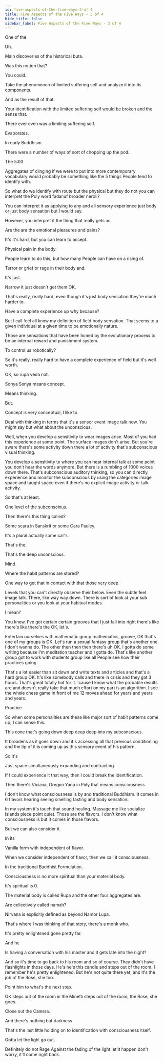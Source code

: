 ```yaml
---
id: five-aspects-of-the-five-ways-3-of-4
title: Five Aspects of the Five Ways - 3 of 4
hide_title: false
sidebar_label: Five Aspects of the Five Ways - 3 of 4
---
```

One of the

Uh.

Main discoveries of the historical buta.

Was this notion that?

You could.

Take the phenomenon of limited suffering self and analyze it into its components.

And as the result of that.

Your identification with the limited suffering self would be broken and the sense that.

There ever even was a limiting suffering self.

Evaporates.

In early Buddhism.

There were a number of ways of sort of chopping up the pod.

The 5:00

Aggregates of clinging if we were to put into more contemporary vocabulary would probably be something like the 5 things People tend to identify with.

So what do we identify with route but the physical but they do not you can interpret the Poly word fadanuf broader neroli?

You can interpret it as applying to any and all sensory experience just body or just body sensation but I would say.

However, you interpret it the thing that really gets us.

Are the are the emotional pleasures and pains?

It's it's hard, but you can learn to accept.

Physical pain in the body.

People learn to do this, but how many People can have on a rising of.

Terror or grief or rage in their body and.

It's just.

Narrow it just doesn't get them OK.

That's really, really hard, even though it's just body sensation they're much harder to.

Have a complete experience up why because?

But I call feel all know my definition of field body sensation. That seems to a given individual at a given time to be emotionally nature.

Those are sensations that have been honed by the evolutionary process to be an internal reward and punishment system.

To control us robotically?

So it's really, really hard to have a complete experience of field but it's well worth.

OK, so rupa veda not.

Sonya Sonya means concept.

Means thinking.

But.

Concept is very conceptual, I like to.

Deal with thinking in terms that it's a sensor event image talk now. You might say but what about the unconscious.

Well, when you develop a sensitivity to wear images arise. Most of you had this experience at some point. The surface images don't arise. But you're aware there's some activity down there a lot of activity that's subconscious visual thinking.

You develop a sensitivity to where you can hear internal talk at some point you don't hear the words anymore. But there is a rumbling of 1000 voices down there. That's subconscious auditory thinking, so you can directly experience and monitor the subconscious by using the categories image space and taught space even if there's no explicit image activity or talk activity.

So that's at least.

One level of the subconscious.

Then there's this thing called?

Some scara in Sanskrit or some Cara Pauley.

It's a plural actually some car's.

That's the.

That's the deep unconscious.

Mind.

Where the habit patterns are stored?

One way to get that in contact with that those very deep.

Levels that you can't directly observe their below. Even the subtle feel image talk. There, like way way down. There is sort of look at your sub personalities or you look at your habitual modes.

I mean?

You know, I've got certain certain grooves that I just fall into right there's like there's like there's the OK, let's.

Entertain ourselves with mathematic group mathematics, groove, OK that's one of my groups is OK. Let's run a sexual fantasy group that's another one. I don't wanna do. The other then then then there's uh OK. I gotta do some writing because I'm meditation teacher and I gotta do. That's like another group got to work with students group like all People see how their practices going.

That's a lot easier than sit down and write texts and articles and that's a hard group OK. It's like somebody calls and there in crisis and they got 3 hours. That's great totally hot for it. 'cause I know what the probable results are and doesn't really take that much effort on my part is an algorithm. I see the whole chess game in front of me 12 moves ahead for years and years and years.

Practice.

So when some personalities are these like major sort of habit patterns come up, I can sense this.

This cone that's going down deep deep deep into my subconscious.

It broadens as it goes down and it's accessing all that previous conditioning and the tip of it is coming up as this sensory event of his pattern.

So it's

Just space simultaneously expanding and contracting.

If I could experience it that way, then I could break the identification.

Then there's Viciana, Oregon Yana in Poly that means consciousness.

I don't know what consciousness is by and traditional Buddhism. It comes in 6 flavors hearing seeing smelling tasting and body sensation.

In my system it's touch that sound healing. Massage me like socialize islands piece point quiet. Those are the flavors. I don't know what consciousness is but it comes in those flavors.

But we can also consider it.

In its

Vanilla form with independent of flavor.

When we consider independent of flavor, then we call it consciousness.

In the traditional Buddhist Formulation.

Consciousness is no more spiritual than your material body.

It's spiritual is 0.

The material body is called Rupa and the other four aggregates are.

Are collectively called namah?

Nirvana is explicitly defined as beyond Namor Lupa.

That's where I was thinking of that story, there's a monk who.

It's pretty enlightened gone pretty far.

And he

Is having a conversation with his master and it gets late into the night?

And so it's time to go back to his room and so of course. They didn't have flashlights in those days. He's he's this candle and steps out of the room. I remember he's pretty enlightened. But he's not quite there yet, and it's the job of the Rose, she too.

Point him to what's the next step.

OK steps out of the room in the Minetti steps out of the room, the Rose, she goes.

Close out the Camera.

And there's nothing but darkness.



That's the last little holding on to identification with consciousness itself.

Gotta let the light go out.

Definitely do not Rage Against the fading of the light let it happen don't worry, it'll come right back.

